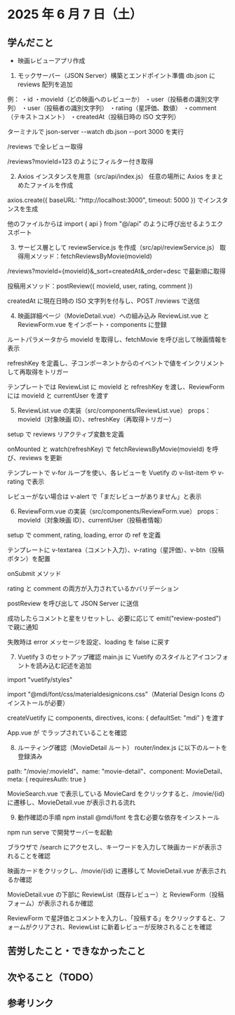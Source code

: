 # 2025 年 6 月 7 日（土）

## 学んだこと

- 映画レビューアプリ作成

1. モックサーバー（JSON Server）構築とエンドポイント準備
   db.json に reviews 配列を追加

例：
・id
・movieId（どの映画へのレビューか）
・user（投稿者の識別文字列）
・user（投稿者の識別文字列）
・rating（星評価、数値）
・comment（テキストコメント）
・createdAt（投稿日時の ISO 文字列）

ターミナルで json-server --watch db.json --port 3000 を実行

/reviews で全レビュー取得

/reviews?movieId=123 のようにフィルター付き取得

2. Axios インスタンスを用意（src/api/index.js）
   任意の場所に Axios をまとめたファイルを作成

axios.create({ baseURL: "http://localhost:3000", timeout: 5000 }) でインスタンスを生成

他のファイルからは import { api } from "@/api" のように呼び出せるようエクスポート

3. サービス層として reviewService.js を作成（src/api/reviewService.js）
   取得用メソッド：fetchReviewsByMovie(movieId)

/reviews?movieId={movieId}&\_sort=createdAt&\_order=desc で最新順に取得

投稿用メソッド：postReview({ movieId, user, rating, comment })

createdAt に現在日時の ISO 文字列を付与し、POST /reviews で送信

4. 映画詳細ページ（MovieDetail.vue）への組み込み
   ReviewList.vue と ReviewForm.vue をインポート・components に登録

ルートパラメータから movieId を取得し、fetchMovie を呼び出して映画情報を表示

refreshKey を定義し、子コンポーネントからのイベントで値をインクリメントして再取得をトリガー

テンプレートでは ReviewList に movieId と refreshKey を渡し、ReviewForm には movieId と currentUser を渡す

5. ReviewList.vue の実装（src/components/ReviewList.vue）
   props：movieId（対象映画 ID）、refreshKey（再取得トリガー）

setup で reviews リアクティブ変数を定義

onMounted と watch(refreshKey) で fetchReviewsByMovie(movieId) を呼び、reviews を更新

テンプレートで v-for ループを使い、各レビューを Vuetify の v-list-item や v-rating で表示

レビューがない場合は v-alert で「まだレビューがありません」と表示

6. ReviewForm.vue の実装（src/components/ReviewForm.vue）
   props：movieId（対象映画 ID）、currentUser（投稿者情報）

setup で comment, rating, loading, error の ref を定義

テンプレートに v-textarea（コメント入力）、v-rating（星評価）、v-btn（投稿ボタン）を配置

onSubmit メソッド

rating と comment の両方が入力されているかバリデーション

postReview を呼び出して JSON Server に送信

成功したらコメントと星をリセットし、必要に応じて emit("review-posted") で親に通知

失敗時は error メッセージを設定、loading を false に戻す

7. Vuetify 3 のセットアップ確認
   main.js に Vuetify のスタイルとアイコンフォントを読み込む記述を追加

import "vuetify/styles"

import "@mdi/font/css/materialdesignicons.css"（Material Design Icons のインストールが必要）

createVuetify に components, directives, icons: { defaultSet: "mdi" } を渡す

App.vue が <v-app> でラップされていることを確認

8. ルーティング確認（MovieDetail ルート）
   router/index.js に以下のルートを登録済み

path: "/movie/:movieId"、name: "movie-detail"、component: MovieDetail、meta: { requiresAuth: true }

MovieSearch.vue で表示している MovieCard をクリックすると、/movie/{id} に遷移し、MovieDetail.vue が表示される流れ

9. 動作確認の手順
   npm install @mdi/font を含む必要な依存をインストール

npm run serve で開発サーバーを起動

ブラウザで /search にアクセスし、キーワードを入力して映画カードが表示されることを確認

映画カードをクリックし、/movie/{id} に遷移して MovieDetail.vue が表示されるか確認

MovieDetail.vue の下部に ReviewList（既存レビュー）と ReviewForm（投稿フォーム）が表示されるか確認

ReviewForm で星評価とコメントを入力し、「投稿する」をクリックすると、フォームがクリアされ、ReviewList に新着レビューが反映されることを確認

## 苦労したこと・できなかったこと

## 次やること（TODO）

## 参考リンク
